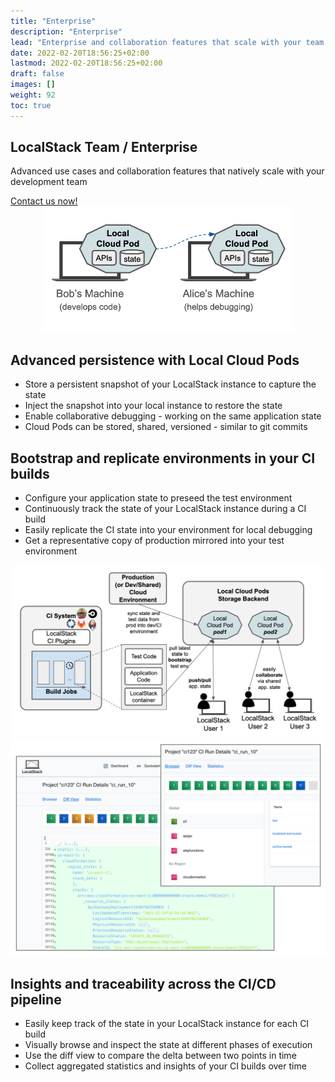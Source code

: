```yaml
---
title: "Enterprise"
description: "Enterprise"
lead: "Enterprise and collaboration features that scale with your team."
date: 2022-02-20T18:56:25+02:00
lastmod: 2022-02-20T18:56:25+02:00
draft: false
images: []
weight: 92
toc: true
---
```


<section class="section section-md bg-light">
    <div class="container">
        <div class="row justify-content-center text-center mb-4">
            <div class="col-12">
                <h1>LocalStack Team / Enterprise</h1>
                <p class="lead">
                    Advanced use cases and collaboration features that natively scale with your development team
                </p>
            </div>
        </div>
        <div class="row justify-content-center text-center">
            <div class="col-12">
                <a class="btn btn-primary btn-lg" href="mailto:info@localstack.cloud" class="btn btn-outline-primary btn-lg mr-2">
                    Contact us now!
                </a>
            </div>
        </div>
    </div>
</section>
<section class="section section-md section-alt">
    <div class="container-xxl">
        <div class="row mb-5 mt-5">
            <div class="col" style="text-align: center">
                <img src="cloudpods.png" class="img-fluid shadow" style="width: 400px; background-color: #dde"/>
            </div>
            <div class="col">
                <h2 class="h1">Advanced persistence with Local Cloud Pods</h2>
                <ul>
                    <li>Store a persistent snapshot of your LocalStack instance to capture the state</li>
                    <li>Inject the snapshot into your local instance to restore the state</li>
                    <li>Enable collaborative debugging - working on the same application state</li>
                    <li>Cloud Pods can be stored, shared, versioned - similar to git commits</li>
                </ul>
            </div>
        </div>
    </div>
</section>
<section class="section section-md">
    <div class="container-xxl">
        <div class="row mb-5">
            <div class="col">
                <h2 class="h1">Bootstrap and replicate environments in your CI builds</h2>
                <ul>
                    <li>Configure your application state to preseed the test environment</li>
                    <li>Continuously track the state of your LocalStack instance during a CI build</li>
                    <li>Easily replicate the CI state into your environment for local debugging</li>
                    <li>Get a representative copy of production mirrored into your test environment</li>
                </ul>
            </div>
            <div class="col" style="text-align: center">
                <img src="ci-e2e-flow.png" class="img-fluid shadow" style="width: 500px"/>
            </div>
        </div>
    </div>
</section>
<section class="section section-md section-alt">
    <div class="container-xxl">
        <div class="row mb-5 mt-5">
            <div class="col">
                <img src="ci-analytics.png" class="img-fluid"/>
            </div>
            <div class="col">
                <h2 class="h1">Insights and traceability across the CI/CD pipeline</h2>
                <ul>
                    <li>Easily keep track of the state in your LocalStack instance for each CI build</li>
                    <li>Visually browse and inspect the state at different phases of execution</li>
                    <li>Use the diff view to compare the delta between two points in time</li>
                    <li>Collect aggregated statistics and insights of your CI builds over time</li>
                </ul>
            </div>
        </div>
    </div>
</section>
